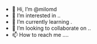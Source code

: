 - 👋 Hi, I’m @milomd 
- 👀 I’m interested in ..
- 🌱 I’m currently learning .
- 💞️ I’m looking to collaborate on ..
- 📫 How to reach me ....

<!---
milomd/milomd is a ✨ special ✨ repository because its `README.md` (this file) appears on your GitHub profile.
You can click the Preview link to take a look at your changes.
--->

